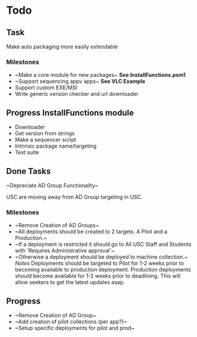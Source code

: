 Todo
====

## Task
Make auto packaging more easily extendable

### Milestones

* ~Make a core module for new packages~ **See InstallFunctions.psm1**
* ~Support sequencing appv apps~ **See VLC Example**
* Support custom EXE/MSI
* Write generic version checker and url downloader

## Progress InstallFunctions module
* Downloader
* Get version from strings
* Make a sequencer script
* Intrinsic package name/targeting
* Test suite

## Done Tasks
~Depreciate AD Group Functionality~

USC are moving away from AD Group targeting in USC.

### Milestones

* ~Remove Creation of AD Groups~
* ~All deployments should be created to 2 targets. A Pilot and a Production.~
* ~If a deployment is restricted it should go to All USC Staff and Students with 'Requires Administrative approval'~
* ~Otherwise a deployment should be deployed to machine collection.~
_Notes_ 
Deployments should be targeted to Pilot for 1-2 weeks prior to becoming available to production deployment.
Production deployments should become available for 1-2 weeks prior to deadlining. This will allow seekers to get the latest updates asap.


## Progress

* ~Remove Creation of AD Group~
* ~Add creation of pilot collections (per app?)~
* ~Setup specific deployments for pilot and prod~
